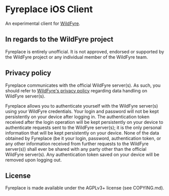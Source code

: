 # Fyreplace iOS Client

An experimental client for [WildFyre](https://wildfyre.net).

## In regards to the WildFyre project

Fyreplace is entirely unofficial.
It is not approved, endorsed or supported by the WildFyre project or any individual member of the WildFyre team.

## Privacy policy

Fyreplace communicates with the official WildFyre server(s).
As such, you should refer to [WildFyre's privacy policy](https://wildfyre.net/privacy-policy) regarding data handling on WildFyre server(s).

Fyreplace allows you to authenticate yourself with the WildFyre server(s) using your WildFyre credentials.
Your login and password will not be kept persistently on your device after logging in.
The authentication token received after the login operation will be kept persistently on your device to authenticate requests sent to the WildFyre server(s); it is the only personal information that will be kept persistently on your device.
None of the data obtained by Fyreplace (be it your login, password, authentication token, or any other information received from further requests to the WildFyre server(s)) shall ever be shared with any party other than the official WildFyre server(s).
Any authentication token saved on your device will be removed upon logging out.

## License

Fyreplace is made available under the AGPLv3+ license (see COPYING.md).
